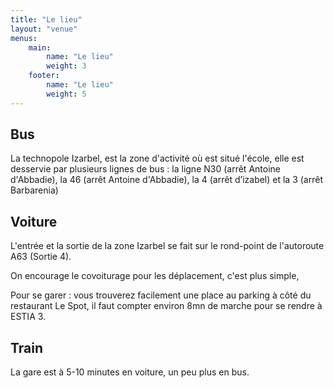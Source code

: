 ```yaml
---
title: "Le lieu"
layout: "venue"
menus:
    main:
        name: "Le lieu"
        weight: 3
    footer:
        name: "Le lieu"
        weight: 5
---
```


## Bus

La technopole Izarbel, est la zone d'activité où est situé l'école, elle est desservie par plusieurs lignes de bus : la ligne N30 (arrêt Antoine d'Abbadie), la 46 (arrêt Antoine d'Abbadie), la 4 (arrêt d’izabel) et la 3 (arrêt Barbarenia)

## Voiture

L'entrée et la sortie de la zone Izarbel se fait sur le rond-point de l'autoroute A63 (Sortie 4).

On encourage le covoiturage pour les déplacement, c'est plus simple,

Pour se garer : vous trouverez facilement une place au parking à côté du restaurant Le Spot, il faut  compter environ 8mn de marche pour se rendre à ESTIA 3.

## Train

La gare est à 5-10 minutes en voiture, un peu plus en bus.
